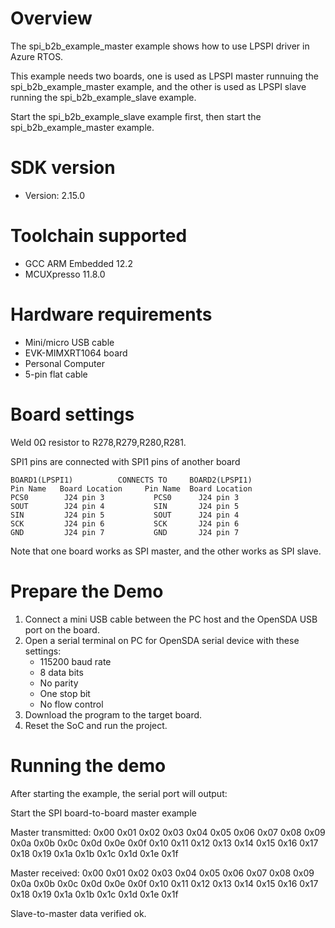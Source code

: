 Overview
========
The spi_b2b_example_master example shows how to use LPSPI driver in Azure RTOS.

This example needs two boards, one is used as LPSPI master runnuing the spi_b2b_example_master
example, and the other is used as LPSPI slave running the spi_b2b_example_slave example.

Start the spi_b2b_example_slave example first, then start the spi_b2b_example_master example.


SDK version
===========
- Version: 2.15.0

Toolchain supported
===================
- GCC ARM Embedded  12.2
- MCUXpresso  11.8.0

Hardware requirements
=====================
- Mini/micro USB cable
- EVK-MIMXRT1064 board
- Personal Computer
- 5-pin flat cable

Board settings
==============
Weld 0Ω resistor to R278,R279,R280,R281.

SPI1 pins are connected with SPI1 pins of another board
~~~~~~~~~~~~~~~~~~~~~~~~~~~~~~~~~~~~~~~~~~~~~~~~~~~~~~
BOARD1(LPSPI1)          CONNECTS TO     BOARD2(LPSPI1)
Pin Name   Board Location     Pin Name  Board Location
PCS0        J24 pin 3           PCS0      J24 pin 3 
SOUT        J24 pin 4           SIN       J24 pin 5
SIN         J24 pin 5           SOUT      J24 pin 4
SCK         J24 pin 6           SCK       J24 pin 6
GND         J24 pin 7           GND       J24 pin 7
~~~~~~~~~~~~~~~~~~~~~~~~~~~~~~~~~~~~~~~~~~~~~~~~~~~~~~

Note that one board works as SPI master, and the other works as SPI slave.

Prepare the Demo
================
1.  Connect a mini USB cable between the PC host and the OpenSDA USB port on the board.
2.  Open a serial terminal on PC for OpenSDA serial device with these settings:
    - 115200 baud rate
    - 8 data bits
    - No parity
    - One stop bit
    - No flow control
3.  Download the program to the target board.
4.  Reset the SoC and run the project.

Running the demo
================
After starting the example, the serial port will output:

Start the SPI board-to-board master example

Master transmitted:
0x00  0x01  0x02  0x03  0x04  0x05  0x06  0x07
0x08  0x09  0x0a  0x0b  0x0c  0x0d  0x0e  0x0f
0x10  0x11  0x12  0x13  0x14  0x15  0x16  0x17
0x18  0x19  0x1a  0x1b  0x1c  0x1d  0x1e  0x1f

Master received:
0x00  0x01  0x02  0x03  0x04  0x05  0x06  0x07
0x08  0x09  0x0a  0x0b  0x0c  0x0d  0x0e  0x0f
0x10  0x11  0x12  0x13  0x14  0x15  0x16  0x17
0x18  0x19  0x1a  0x1b  0x1c  0x1d  0x1e  0x1f

Slave-to-master data verified ok.

